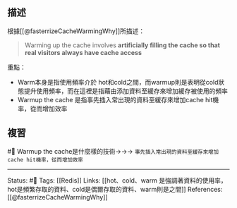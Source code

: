 ## 描述
根據[[@fasterrizeCacheWarmingWhy]]所描述：
> Warming up the cache involves **artificially filling the cache so that real visitors always have cache access**

重點：
- Warm本身是指使用頻率介於 hot和cold之間，而warmup則是表明從cold狀態提升使用頻率，而在這裡是指藉由添加資料至緩存來增加緩存被使用的頻率
- Warmup the cache 是指事先插入常出現的資料至緩存來增加cache hit機率，從而增加效率
## 複習
#🧠 Warmup the cache是什麼樣的技術->->-> `事先插入常出現的資料至緩存來增加cache hit機率，從而增加效率`
<!--SR:!2022-06-14,9,250-->

---
Status: #🌱 
Tags:
[[Redis]]
Links:
[[hot、cold、warm 是強調著資料的使用率，hot是頻繁存取的資料、cold是偶爾存取的資料、warm則是之間]]
References:
[[@fasterrizeCacheWarmingWhy]]